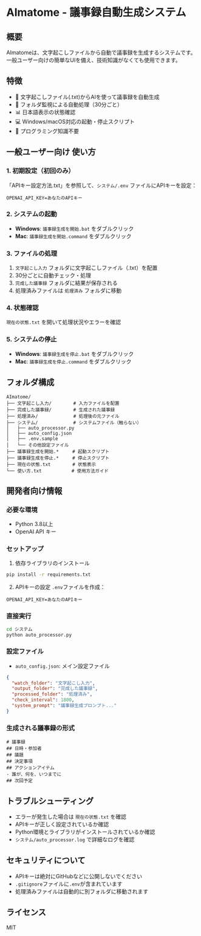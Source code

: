 # AImatome - 議事録自動生成システム

## 概要
AImatomeは、文字起こしファイルから自動で議事録を生成するシステムです。  
一般ユーザー向けの簡単なUIを備え、技術知識がなくても使用できます。

## 特徴
- 🎯 文字起こしファイル(.txt)からAIを使って議事録を自動生成
- 🔄 フォルダ監視による自動処理（30分ごと）
- 📊 日本語表示の状態確認
- 💻 Windows/macOS対応の起動・停止スクリプト
- 🚀 プログラミング知識不要

## 一般ユーザー向け 使い方

### 1. 初期設定（初回のみ）
「APIキー設定方法.txt」を参照して、`システム/.env` ファイルにAPIキーを設定：
```
OPENAI_API_KEY=あなたのAPIキー
```

### 2. システムの起動
- **Windows**: `議事録生成を開始.bat` をダブルクリック
- **Mac**: `議事録生成を開始.command` をダブルクリック

### 3. ファイルの処理
1. `文字起こし入力` フォルダに文字起こしファイル（.txt）を配置
2. 30分ごとに自動チェック・処理
3. `完成した議事録` フォルダに結果が保存される
4. 処理済みファイルは `処理済み` フォルダに移動

### 4. 状態確認
`現在の状態.txt` を開いて処理状況やエラーを確認

### 5. システムの停止
- **Windows**: `議事録生成を停止.bat` をダブルクリック
- **Mac**: `議事録生成を停止.command` をダブルクリック

## フォルダ構成
```
AImatome/
├── 文字起こし入力/        # 入力ファイルを配置
├── 完成した議事録/        # 生成された議事録
├── 処理済み/             # 処理後の元ファイル
├── システム/             # システムファイル（触らない）
│   ├── auto_processor.py
│   ├── auto_config.json
│   ├── .env.sample
│   └── その他設定ファイル
├── 議事録生成を開始.*     # 起動スクリプト
├── 議事録生成を停止.*     # 停止スクリプト
├── 現在の状態.txt        # 状態表示
└── 使い方.txt           # 使用方法ガイド
```

## 開発者向け情報

### 必要な環境
- Python 3.8以上
- OpenAI API キー

### セットアップ
1. 依存ライブラリのインストール
```bash
pip install -r requirements.txt
```

2. APIキーの設定
`.env`ファイルを作成：
```
OPENAI_API_KEY=あなたのAPIキー
```

### 直接実行
```bash
cd システム
python auto_processor.py
```

### 設定ファイル
- `auto_config.json`: メイン設定ファイル
```json
{
  "watch_folder": "文字起こし入力",
  "output_folder": "完成した議事録",
  "processed_folder": "処理済み",
  "check_interval": 1800,
  "system_prompt": "議事録生成プロンプト..."
}
```

### 生成される議事録の形式
```
# 議事録
## 日時・参加者
## 議題
## 決定事項
## アクションアイテム
- 誰が、何を、いつまでに
## 次回予定
```

## トラブルシューティング
- エラーが発生した場合は `現在の状態.txt` を確認
- APIキーが正しく設定されているか確認
- Python環境とライブラリがインストールされているか確認
- `システム/auto_processor.log` で詳細なログを確認

## セキュリティについて
- APIキーは絶対にGitHubなどに公開しないでください
- `.gitignore`ファイルに`.env`が含まれています
- 処理済みファイルは自動的に別フォルダに移動されます

## ライセンス
MIT